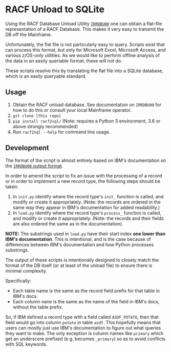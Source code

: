 # RACF Unload to SQLite

Using the RACF Database Unload Utility [`IRRDBU00`](https://www.ibm.com/support/knowledgecenter/en/SSLTBW_2.1.0/com.ibm.zos.v2r1.icha700/dbuh2.htm) one can obtain a flat-file representation of a RACF Database. This makes it very easy to transmit the DB off the Mainframe.

Unfortunately, the flat file is not particularly easy to query. Scripts exist that can process this format, but only for Microsoft Excel, Microsoft Access, and various z/OS-only utilities. As we would like to perform offline analysis of the data in an easily queriable format, these will not do.

These scripts resolve this by translating the flat file into a SQLite database, which is an easily queryable standard.

## Usage

1. Obtain the RACF unload database. See documentation on `IRRDBU00` for how to do this or consult your local Mainframe operator.
2. `git clone [this repo]`
3. `pip install racf2sql/` (Note: requires a Python 3 environment, 3.6 or above strongly recommended)
4. Run `racf2sql --help` for command line usage.

## Development

The format of the script is almost entirely based on IBM's documentation on the [`IRRDBU00` output format](https://www.ibm.com/support/knowledgecenter/en/SSLTBW_2.1.0/com.ibm.zos.v2r1.icha300/format.htm).

In order to amend the script to fix an issue with the processing of a record or in order to implement a new record type, the following steps should be taken:

1. In `init.py` identify where the record type's `init_` function is called, and modify or create it appropriately. (Note: the records are ordered in the same way they appear in IBM's documentation for added readability.)
2. In `load.py` identify where the record type's `process_` function is called, and modify or create it appropriately. (Note: the records and their fields are also ordered the same as in the documentation).

**NOTE:** The substrings used in `load.py` have their start index **one lower than IBM's documentation**. This is intentional, and is the case because of differences between IBM's documentation and how Python processes substrings.

The output of these scripts is intentionally designed to closely match the format of the DB itself (or at least of the unload file) to ensure there is minimal complexity.

Specifically:
- Each table name is the same as the record field prefix for that table in IBM's docs.
- Each column nane is the same as the name of the field in IBM's docs, without the table prefix.

So, if IBM defined a record type with a field called `ASDF_POTATO`, then that field would go into column `potato` in table `asdf`. This hopefully means that users can mostly just use IBM's documentation to figure out what queries they want to make. The only exception is column names like `primary` which get an underscore prefixed (e.g. becomes `_primary`) so as to avoid conflicts with SQL keywords.
